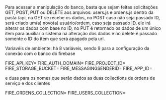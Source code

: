Para acessar a manipulação do banco, basta que sejam feitas solicitações GET, POST, PUT ou DELETE aos arquivos:
users.js e ordens.js dentro da pasta /api, na GET se recebe os dados, no POST caso não seja passado ID,
será criado um(a) novo(a) usuário/ordem, caso seja passado ID, ele irá alterar os dados com base no ID,
no PUT é retornado os dados de um único item para auxiliar o sistema na alteração dos dados e no delete
é passado somente o ID do item que será apagado pela url.

Variavéis de ambiente:
há 8 variáveis, sendo 6 para a configuração da conexão com o banco do firebase

FIRE_API_KEY=
FIRE_AUTH_DOMAIN=
FIRE_PROJECT_ID=
FIRE_STORAGE_BUCKET=
FIRE_MESSAGINGSENDERID=
FIRE_APP_ID=

e duas para os nomes que serão dados as duas collections de ordens de serviço e dos clientes

FIRE_ORDENS_COLLECTION=
FIRE_USERS_COLLECTION=